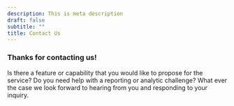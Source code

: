 ```yaml
---
description: This is meta description
draft: false
subtitle: ""
title: Contact Us
---
```



### Thanks for contacting us!
Is there a feature or capability that you would like to propose for the service?  Do you need help with a reporting or analytic challenge? What ever the case we look forward to hearing from you and responding to your inquiry.

